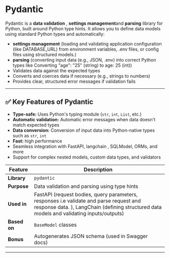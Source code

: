 # Pydantic

Pydantic is a  **data validation** , **settings management**and **parsing** library for Python, built around Python type hints. It allows you to define data models using standard Python types and automatically:

- **settings management** (loading and validating application configuration (like DATABASE_URL) from environment variables, .env files, or config files using structured models.)
-  **parsing** (converting input data (e.g., JSON, .env) into correct Python types like  Converting "age": "25" (string) to age: 25 (int))
- Validates data against the expected types  
- Converts and coerces data if necessary (e.g., strings to numbers)  
- Provides clear, structured error messages if validation fails  

---

## ✅ Key Features of Pydantic

- **Type-safe:** Uses Python's typing module (`str`, `int`, `List`, etc.)  
- **Automatic validation:** Automatic error messages when data doesn't match expected types  
- **Data conversion:** Conversion of input data into Python-native types such as `str`, `int`
- **Fast:** high performance
-  Seamless integration with FastAPI, langchain , SQLModel, ORMs, and more
-  Support for complex nested models, custom data types, and validators  

| Feature      | Description                                       |
| ------------ | ------------------------------------------------- |
| **Library**  | `pydantic`                                        |
| **Purpose**  | Data validation and parsing using type hints      |
| **Used in**  | FastAPI (request bodies, query parameters, responses i.e validate and parse request and response data.  ), LangChain (defining structured data models and validating inputs/outputs) |
| **Based on** | `BaseModel` classes                               |
| **Bonus**    | Autogenerates JSON schema (used in Swagger docs) |


---



